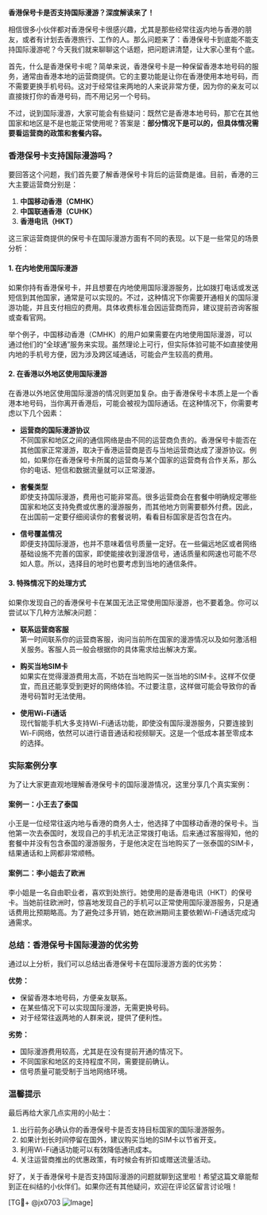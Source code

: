**香港保号卡是否支持国际漫游？深度解读来了！**

相信很多小伙伴都对香港保号卡很感兴趣，尤其是那些经常往返内地与香港的朋友，或者有计划去香港旅行、工作的人。那么问题来了：香港保号卡到底能不能支持国际漫游呢？今天我们就来聊聊这个话题，把问题讲清楚，让大家心里有个底。

首先，什么是香港保号卡呢？简单来说，香港保号卡是一种保留香港本地号码的服务，通常由香港本地的运营商提供。它的主要功能是让你在香港使用本地号码，而不需要更换手机号码。这对于经常往来两地的人来说非常方便，因为你的亲友可以直接拨打你的香港号码，而不用记另一个号码。

不过，说到国际漫游，大家可能会有些疑问：既然它是香港本地号码，那它在其他国家和地区是不是也能正常使用呢？答案是：**部分情况下是可以的，但具体情况需要看运营商的政策和套餐内容。**

### 香港保号卡支持国际漫游吗？

要回答这个问题，我们首先要了解香港保号卡背后的运营商是谁。目前，香港的三大主要运营商分别是：

1. **中国移动香港（CMHK）**
2. **中国联通香港（CUHK）**
3. **香港电讯（HKT）**

这三家运营商提供的保号卡在国际漫游方面有不同的表现。以下是一些常见的场景分析：

#### 1. **在内地使用国际漫游**
如果你持有香港保号卡，并且想要在内地使用国际漫游服务，比如拨打电话或发送短信到其他国家，通常是可以实现的。不过，这种情况下你需要开通相关的国际漫游功能，并且支付相应的费用。具体收费标准会因运营商而异，建议提前咨询客服或查看官网。

举个例子，中国移动香港（CMHK）的用户如果需要在内地使用国际漫游，可以通过他们的“全球通”服务来实现。虽然理论上可行，但实际体验可能不如直接使用内地的手机号方便，因为涉及跨区域通话，可能会产生较高的费用。

#### 2. **在香港以外地区使用国际漫游**
在香港以外地区使用国际漫游的情况则更加复杂。由于香港保号卡本质上是一个香港本地号码，当你离开香港后，可能会被视为国际通话。在这种情况下，你需要考虑以下几个因素：

- **运营商的国际漫游协议**  
  不同国家和地区之间的通信网络是由不同的运营商负责的。香港保号卡能否在其他国家正常漫游，取决于香港运营商是否与当地运营商达成了漫游协议。例如，如果你在香港保号卡所属的运营商与某个国家的运营商有合作关系，那么你的电话、短信和数据流量就可以正常漫游。

- **套餐类型**  
  即使支持国际漫游，费用也可能非常高。很多运营商会在套餐中明确规定哪些国家和地区支持免费或优惠的漫游服务，而其他地方则需要额外付费。因此，在出国前一定要仔细阅读你的套餐说明，看看目标国家是否包含在内。

- **信号覆盖情况**  
  即便支持国际漫游，也并不意味着信号质量一定好。在一些偏远地区或者网络基础设施不完善的国家，即使能接收到漫游信号，通话质量和网速也可能不尽如人意。所以，选择目的地时也要考虑到当地的通信条件。

#### 3. **特殊情况下的处理方式**
如果你发现自己的香港保号卡在某国无法正常使用国际漫游，也不要着急。你可以尝试以下几种方法解决问题：

- **联系运营商客服**  
  第一时间联系你的运营商客服，询问当前所在国家的漫游情况以及如何激活相关服务。客服人员一般会根据你的具体需求给出解决方案。

- **购买当地SIM卡**  
  如果实在觉得漫游费用太高，不妨在当地购买一张当地的SIM卡。这样不仅便宜，而且还能享受到更好的网络体验。不过要注意，这样做可能会导致你的香港号码暂时无法使用。

- **使用Wi-Fi通话**  
  现代智能手机大多支持Wi-Fi通话功能，即使没有国际漫游服务，只要连接到Wi-Fi网络，依然可以进行语音通话和视频聊天。这是一个低成本甚至零成本的选择。

### 实际案例分享

为了让大家更直观地理解香港保号卡的国际漫游情况，这里分享几个真实案例：

#### 案例一：小王去了泰国
小王是一位经常往返内地与香港的商务人士，他选择了中国移动香港的保号卡。当他第一次去泰国时，发现自己的手机无法正常拨打电话。后来通过客服得知，他的套餐中并没有包含泰国的漫游服务，于是他决定在当地购买了一张泰国的SIM卡，结果通话和上网都非常顺畅。

#### 案例二：李小姐去了欧洲
李小姐是一名自由职业者，喜欢到处旅行。她使用的是香港电讯（HKT）的保号卡。当她前往欧洲时，惊喜地发现自己的手机可以正常使用国际漫游服务，只是通话费用比预期略高。为了避免过多开销，她在欧洲期间主要依赖Wi-Fi通话完成沟通需求。

### 总结：香港保号卡国际漫游的优劣势

通过以上分析，我们可以总结出香港保号卡在国际漫游方面的优劣势：

**优势：**
- 保留香港本地号码，方便亲友联系。
- 在某些情况下可以实现国际漫游，无需更换号码。
- 对于经常往返两地的人群来说，提供了便利性。

**劣势：**
- 国际漫游费用较高，尤其是在没有提前开通的情况下。
- 不同国家和地区的支持程度不同，需要提前确认。
- 信号质量可能受制于当地网络环境。

### 温馨提示

最后再给大家几点实用的小贴士：

1. 出行前务必确认你的香港保号卡是否支持目标国家的国际漫游服务。
2. 如果计划长时间停留在国外，建议购买当地的SIM卡以节省开支。
3. 利用Wi-Fi通话功能可以有效降低通讯成本。
4. 关注运营商推出的优惠政策，有时候会有折扣或赠送流量活动。

好了，关于香港保号卡是否支持国际漫游的问题就聊到这里啦！希望这篇文章能帮到正在纠结的小伙伴们。如果你还有其他疑问，欢迎在评论区留言讨论哦！

[TG💪+ @jx0703 ![Image](https://github.com/user-attachments/assets/dbca1d08-cadb-493c-b0ec-ad6f7a83f270)]